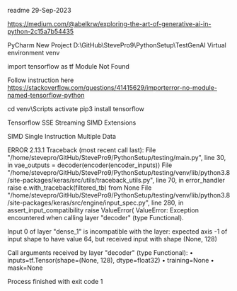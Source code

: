 readme
29-Sep-2023

https://medium.com/@abelkrw/exploring-the-art-of-generative-ai-in-python-2c15a7b54435

PyCharm
New Project
D:\GitHub\StevePro9\PythonSetup\TestGenAI
Virtual environment	venv

import tensorflow as tf
Module Not Found

Follow instruction here
https://stackoverflow.com/questions/41415629/importerror-no-module-named-tensorflow-python

cd venv\Scripts
activate
pip3 install tensorflow


Tensorflow
SSE
Streaming SIMD Extensions

SIMD
Single Instruction Multiple Data



ERROR
2.13.1
Traceback (most recent call last):
  File "/home/stevepro/GitHub/StevePro9/PythonSetup/testing/main.py", line 30, in <module>
    vae_outputs = decoder(encoder(encoder_inputs))
  File "/home/stevepro/GitHub/StevePro9/PythonSetup/testing/venv/lib/python3.8/site-packages/keras/src/utils/traceback_utils.py", line 70, in error_handler
    raise e.with_traceback(filtered_tb) from None
  File "/home/stevepro/GitHub/StevePro9/PythonSetup/testing/venv/lib/python3.8/site-packages/keras/src/engine/input_spec.py", line 280, in assert_input_compatibility
    raise ValueError(
ValueError: Exception encountered when calling layer "decoder" (type Functional).

Input 0 of layer "dense_1" is incompatible with the layer: expected axis -1 of input shape to have value 64, but received input with shape (None, 128)

Call arguments received by layer "decoder" (type Functional):
  • inputs=tf.Tensor(shape=(None, 128), dtype=float32)
  • training=None
  • mask=None

Process finished with exit code 1
